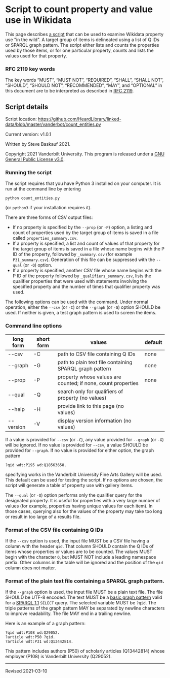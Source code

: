 # Script to count property and value use in Wikidata

This page describes [a script](count_entities.py) that can be used to examine Wikidata property use "in the wild". A target group of items is delineated using a list of Q IDs or SPARQL graph pattern. The script either lists and counts the properties used by those items, or for one particular property, counts and lists the values used for that property.

### RFC 2119 key words

The key words “MUST”, “MUST NOT”, “REQUIRED”, “SHALL”, “SHALL NOT”, “SHOULD”, “SHOULD NOT”, “RECOMMENDED”, “MAY”, and “OPTIONAL” in this document are to be interpreted as described in [RFC 2119](https://tools.ietf.org/html/rfc2119).

## Script details

Script location: <https://github.com/HeardLibrary/linked-data/blob/master/vanderbot/count_entities.py>

Current version: v1.0.1

Written by Steve Baskauf 2021.

Copyright 2021 Vanderbilt University. This program is released under a [GNU General Public License v3.0](http://www.gnu.org/licenses/gpl-3.0).

### Running the script

The script requires that you have Python 3 installed on your computer. It is run at the command line by entering

```
python count_entities.py
```

(or `python3` if your installation requires it). 

There are three forms of CSV output files:
- If no property is specified by the `--prop` (or `-P`) option, a listing and count of properties used by the target group of items is saved in a file called `properties_summary.csv`. 
- If a property is specified, a list and count of values of that property for the target group of items is saved in a file whose name begins with the P ID of the property, followed by `_summary.csv` (for example `P31_summary.csv`). Generation of this file can be suppressed with the `--qual` (or `-Q`) option.
- If a property is specified, another CSV file whose name begins with the P ID of the property followed by `_qualifiers_summary.csv`, lists the qualifier properties that were used with statements involving the specified property and the number of times that qualifier property was used. 

The following options can be used with the command. Under normal operation, either the `--csv` (or `-C`) or the `--graph` (or `-G`) option SHOULD be used. If neither is given, a test graph pattern is used to screen the items.

### Command line options

| long form | short form | values | default |
| --------- | ---------- | ------ | ------- |
| --csv | -C | path to CSV file containing Q IDs | none |
| --graph | -G | path to plain text file containing SPARQL graph pattern | none |
| --prop | -P | property whose values are counted; if none, count properties | none |
| --qual | -Q | search only for qualifiers of property (no values) |  |
| --help | -H | provide link to this page (no values) |  |
| --version | -V | display version information (no values) |  |

If a value is provided for `--csv` (or `-C`), any value provided for `--graph` (or `-G`) will be ignored.  If no value is provided for `--csv`, a value SHOULD be provided for `--graph`. If no value is provided for either option, the graph pattern 

```
?qid wdt:P195 wd:Q18563658.
```

specifying works in the Vanderbilt University Fine Arts Gallery will be used. This default can be used for testing the script. If no options are chosen, the script will generate a table of property use with gallery items. 

The `--qual` (or `-Q`) option performs only the qualifier query for the designated property. It is useful for properties with a very large number of values (for example, properties having unique values for each item). In those cases, querying also for the values of the property may take too long or result in too large of a results file.

### Format of the CSV file containing Q IDs

If the `--csv` option is used, the input file MUST be a CSV file having a column with the header `qid`. That column SHOULD contain the Q IDs of items whose properties or values are to be counted. The values MUST begin with the character `Q`, but MUST NOT include a leading namespace prefix. Other columns in the table will be ignored and the position of the `qid` column does not matter.

### Format of the plain text file containing a SPARQL graph pattern.

If the `--graph` option is used, the input file MUST be a plain text file. The file SHOULD be UTF-8 encoded. The text MUST be a [basic graph pattern](https://www.w3.org/TR/sparql11-query/#BasicGraphPatterns) valid for a [SPARQL 1.1](https://www.w3.org/TR/sparql11-query/) `SELECT` query. The selected variable MUST be `?qid`. The triple patterns of the graph pattern MAY be separated by newline characters to improve readability. The file MAY end in a trailing newline.

Here is an example of a graph pattern:

```
?qid wdt:P108 wd:Q29052.
?article wdt:P50 ?qid.
?article wdt:P31 wd:Q13442814.
```

This pattern includes authors (P50) of scholarly articles (Q13442814) whose employer (P108) is Vanderbilt University (Q29052). 

----
Revised 2021-03-10

